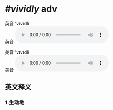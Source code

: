 # ***\#vividly*** adv
英音 'vɪvɪdli  
英音
<audio src="./media/vividly1_AAC.aac" controls="controls"></audio>

美音 'vɪvɪdli  
美音
<audio src="./media/vividly2_AAC.aac" controls="controls"></audio>



  

英文释义
---
### 1.**生动地**  


